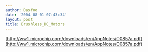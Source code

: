 ```yaml
---
author: Dasfoo
date: '2004-08-01 07:43:34'
layout: post
title: Brushless_DC_Motors
---
```


[http://ww1.microchip.com/downloads/en/AppNotes/00857a.pdf](http://ww1.microchip.com/downloads/en/AppNotes/00857a.pdf)

